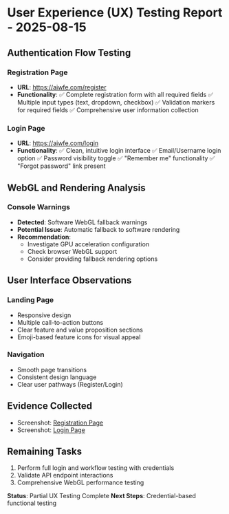 # User Experience (UX) Testing Report - 2025-08-15

## Authentication Flow Testing

### Registration Page
- **URL**: https://aiwfe.com/register
- **Functionality**: 
  ✅ Complete registration form with all required fields
  ✅ Multiple input types (text, dropdown, checkbox)
  ✅ Validation markers for required fields
  ✅ Comprehensive user information collection

### Login Page
- **URL**: https://aiwfe.com/login
- **Functionality**:
  ✅ Clean, intuitive login interface
  ✅ Email/Username login option
  ✅ Password visibility toggle
  ✅ "Remember me" functionality
  ✅ "Forgot password" link present

## WebGL and Rendering Analysis

### Console Warnings
- **Detected**: Software WebGL fallback warnings
- **Potential Issue**: Automatic fallback to software rendering
- **Recommendation**: 
  - Investigate GPU acceleration configuration
  - Check browser WebGL support
  - Consider providing fallback rendering options

## User Interface Observations

### Landing Page
- Responsive design
- Multiple call-to-action buttons
- Clear feature and value proposition sections
- Emoji-based feature icons for visual appeal

### Navigation
- Smooth page transitions
- Consistent design language
- Clear user pathways (Register/Login)

## Evidence Collected
- Screenshot: [Registration Page](/home/marku/ai_workflow_engine/.claude/evidence/registration_page_20250815.png)
- Screenshot: [Login Page](/home/marku/ai_workflow_engine/.claude/evidence/login_page_20250815.png)

## Remaining Tasks
1. Perform full login and workflow testing with credentials
2. Validate API endpoint interactions
3. Comprehensive WebGL performance testing

**Status**: Partial UX Testing Complete
**Next Steps**: Credential-based functional testing